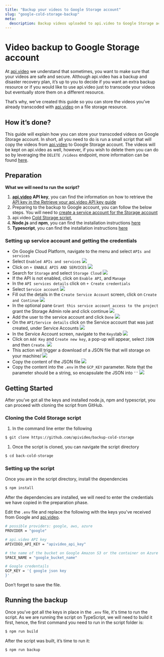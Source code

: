 ```yaml
---
title: "Backup your videos to Google Storage account"
slug: "google-cold-storage-backup"
meta:
  description: Backup videos uploaded to api.video to Google Storage account with a simple script. 
---
```

# Video backup to Google Storage account

At [api.video](https://api.video/) we understand that sometimes, you want to make sure that your videos are safe and secure. Although api.video has a backup and disaster recovery plan, it’s up to you to decide if you want an extra backup resource or if you would like to use api.video just to transcode your videos but eventually store them on a different resource.

That’s why, we’ve created this guide so you can store the videos you’ve already transcoded with [api.video](https://api.video/) on a file storage resource.

## How it’s done?

This guide will explain how you can store your transcoded videos on Google Storage account. In short, all you need to do is run a small script that will copy the videos from [api.video](https://api.video/) to Google Storage account. The videos will be kept on api.video as well, however, if you wish to delete them you can do so by leveraging the `DELETE /videos` endpoint, more information can be found [here](https://docs.api.video/vod/delete-a-video).  

## Preparation

**What we will need to run the script?**

1. **[api.video](https://api.video/) API key**, you can find the information on how to retrieve the <a href="https://docs.api.video/reference/authentication-guide#retrieve-your-apivideo-api-key" target="_blank">API key in the Retrieve your api.video API key guide</a>
2. Preparing to the backup to Google account, you can follow the below steps. You will need to <a href="https://support.google.com/a/answer/7378726?sjid=1556077145065480779-EU" target="_blank">create a service account for the Storage account</a>
4. api.video <a href="https://github.com/apivideo/backup-cold-storage" target="_blank">Cold Storage script</a>,
5. **Node.js** and **npm**, you can find the installation instructions <a href="https://docs.npmjs.com/downloading-and-installing-node-js-and-npm" target="_blank">here</a>
6. **Typescript**, you can find the installation instructions <a href="https://www.npmjs.com/package/typescript" target="_blank">here</a>

### Setting up service account and getting the credentials

- On Google Cloud Platform, navigate to the menu and select `APIs and services`
- Select `Enabled APIs and services`
![](/_assets/vod/backup-and-cold-storage//gcp-1-api-services.png)
- Click on `+ ENABLE APIS AND SERVICES`
![](/_assets/vod/backup-and-cold-storage/gcp-2-enable-api.png)
- Search for `Storage` and select `Storage Cloud`
![](/_assets/vod/backup-and-cold-storage/gcp-3-cloud-storage.png)
- If the API is not enabled, click on `Enable API`, and `Manage`
- In the `API services details` click on `+ Create credentials`
- Select `Service account`
![](/_assets/vod/backup-and-cold-storage/gcp-4-create-service-account.png)
- Fill out the details in the `Create Service Account` screen, click on `Create and Continue`
![](/_assets/vod/backup-and-cold-storage/gcp-5-add-service-account.png)
- In the optional pane `Grant this service account access to the project` grant the Storage Admin role and click continue
![](/_assets/vod/backup-and-cold-storage/gcp-6-add-roles.png)
- Add the user to the service account and click `Done`
![](/_assets/vod/backup-and-cold-storage/gcp-7-grant-user-access.png)
- On the `API/Service details` click on the Service account that was just created, under Service Accounts
![](/_assets/vod/backup-and-cold-storage/gcp-8-navigate-to-service-account.png)
- In the Service Account screen, navigate to the `Keys`tab
![](/_assets/vod/backup-and-cold-storage/gcp-9-navigate-to-keys-add-key.png)
- Click on `Add Key` and `Create new key`, a pop-up will appear, select `JSON` and then `Create`.
![](/_assets/vod/backup-and-cold-storage/gcp-10-export-json.png)
- This action will trigger a download of a JSON file that will storage on your machine/
![](/_assets/vod/backup-and-cold-storage/gcp-11-json-confirmation.png)
- Copy the content of the JSON file
![](/_assets/vod/backup-and-cold-storage/gcp-12-open-json.png)
- Copy the content into the `.env` in the `GCP_KEY` parameter. Note that the parameter should be a string, so encapsulate the JSON into `''`
![](/_assets/vod/backup-and-cold-storage/gcp-14-env-file.png)

## Getting Started

After you’ve got all the keys and installed node.js, npm and typescript, you can proceed with cloning the script from GitHub.

### Cloning the Cold Storage script

1. In the command line enter the following

```bash
$ git clone https://github.com/apivideo/backup-cold-storage
```

1. Once the script is cloned, you can navigate the script directory

```bash
$ cd back-cold-storage
```

### Setting up the script

Once you are in the script directory, install the dependencies

```bash
$ npm install
```

After the dependencies are installed, we will need to enter the credentials we have copied in the preparation phase.

Edit the `.env` file and replace the following with the keys you've received from Google and [api.video](https://api.video/). 

```bash
# possible providers: google, aws, azure
PROVIDER = "google"

# api.video API key
APIVIDEO_API_KEY = "apivideo_api_key"

# the name of the bucket on Google Amazon S3 or the container on Azure Storage
SPACE_NAME = "google_bucket_name"

# Google credentails
GCP_KEY = '{ google json key
}'
```

Don’t forget to save the file. 

## Running the backup

Once you've got all the keys in place in the `.env` file, it's time to run the script. As we are running the script on TypeScript, we will need to build it first, hence, the first command you need to run in the script folder is:

```bash
$ npm run build
```

After the script was built, it’s time to run it:

```bash
$ npm run backup
```